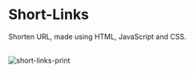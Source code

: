 # Short-Links
Shorten URL, made using HTML, JavaScript and CSS.<br><br>

![short-links-print](https://github.com/user-attachments/assets/2c5c028c-8e76-48e5-a697-132d109d2451)
